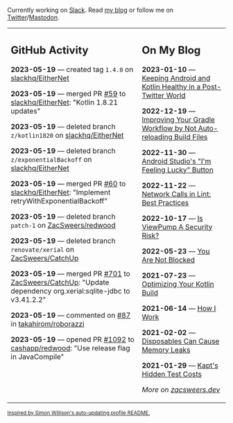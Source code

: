 Currently working on [Slack](https://slack.com/). Read [my blog](https://zacsweers.dev/) or follow me on [Twitter](https://twitter.com/ZacSweers)/[Mastodon](https://hachyderm.io/@ZacSweers).

<table><tr><td valign="top" width="60%">

## GitHub Activity
<!-- githubActivity starts -->
**2023-05-19** — created tag `1.4.0` on [slackhq/EitherNet](https://github.com/slackhq/EitherNet)

**2023-05-19** — merged PR [#59](https://github.com/slackhq/EitherNet/pull/59) to [slackhq/EitherNet](https://github.com/slackhq/EitherNet): "Kotlin 1.8.21 updates"

**2023-05-19** — deleted branch `z/kotlin1820` on [slackhq/EitherNet](https://github.com/slackhq/EitherNet)

**2023-05-19** — deleted branch `z/exponentialBackoff` on [slackhq/EitherNet](https://github.com/slackhq/EitherNet)

**2023-05-19** — merged PR [#60](https://github.com/slackhq/EitherNet/pull/60) to [slackhq/EitherNet](https://github.com/slackhq/EitherNet): "Implement retryWithExponentialBackoff"

**2023-05-19** — deleted branch `patch-1` on [ZacSweers/redwood](https://github.com/ZacSweers/redwood)

**2023-05-19** — deleted branch `renovate/xerial` on [ZacSweers/CatchUp](https://github.com/ZacSweers/CatchUp)

**2023-05-19** — merged PR [#701](https://github.com/ZacSweers/CatchUp/pull/701) to [ZacSweers/CatchUp](https://github.com/ZacSweers/CatchUp): "Update dependency org.xerial:sqlite-jdbc to v3.41.2.2"

**2023-05-19** — commented on [#87](https://github.com/takahirom/roborazzi/pull/87#issuecomment-1554041573) in [takahirom/roborazzi](https://github.com/takahirom/roborazzi)

**2023-05-19** — opened PR [#1092](https://github.com/cashapp/redwood/pull/1092) to [cashapp/redwood](https://github.com/cashapp/redwood): "Use release flag in JavaCompile"
<!-- githubActivity ends -->
</td><td valign="top" width="40%">

## On My Blog
<!-- blog starts -->
**2023-01-10** — [Keeping Android and Kotlin Healthy in a Post-Twitter World](https://www.zacsweers.dev/keeping-android-healthy/)

**2022-12-19** — [Improving Your Gradle Workflow by Not Auto-reloading Build Files](https://www.zacsweers.dev/improving-your-workflow-by-not-auto-reloading-build-files/)

**2022-11-30** — [Android Studio's "I'm Feeling Lucky" Button](https://www.zacsweers.dev/android-studios-im-feeling-lucky-button/)

**2022-11-22** — [Network Calls in Lint: Best Practices](https://www.zacsweers.dev/network-calls-in-lint-best-practices/)

**2022-10-17** — [Is ViewPump A Security Risk?](https://www.zacsweers.dev/is-viewpump-a-security-risk/)

**2022-05-23** — [You Are Not Blocked](https://www.zacsweers.dev/you-are-not-blocked/)

**2021-07-23** — [Optimizing Your Kotlin Build](https://www.zacsweers.dev/optimizing-your-kotlin-build/)

**2021-06-14** — [How I Work](https://www.zacsweers.dev/how-i-work/)

**2021-02-02** — [Disposables Can Cause Memory Leaks](https://www.zacsweers.dev/disposables-can-cause-memory-leaks/)

**2021-01-29** — [Kapt's Hidden Test Costs](https://www.zacsweers.dev/kapts-hidden-test-costs/)
<!-- blog ends -->
_More on [zacsweers.dev](https://zacsweers.dev/)_
</td></tr></table>

<sub><a href="https://simonwillison.net/2020/Jul/10/self-updating-profile-readme/">Inspired by Simon Willison's auto-updating profile README.</a></sub>
